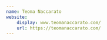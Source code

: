 ```yaml
---
name: Teoma Naccarato
website: 
    display: www.teomanaccarato.com/
    url: https://teomanaccarato.com/
---
```

